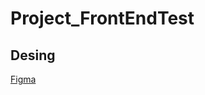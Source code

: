 # Project_FrontEndTest

## Desing 
[Figma](https://www.figma.com/file/3MtWaXuCdNDWwDjKxvQvAw/Untitled?type=design&node-id=0%3A1&t=32BHtuzCM5gKvZod-1)
